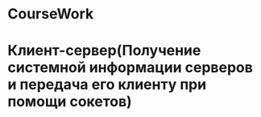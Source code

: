 # CourseWork
# Клиент-сервер(Получение системной информации серверов и передача его клиенту при помощи сокетов)
